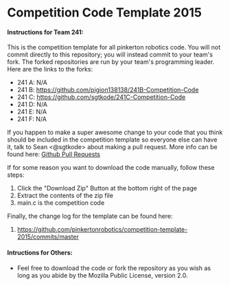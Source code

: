 # Competition Code Template 2015

#### Instructions for Team 241:

This is the competition template for all pinkerton robotics code. You will not commit directly to this repository; you will instead commit to your team's fork. The forked repositories are run by your team's programming leader. Here are the links to the forks:

- 241 A: N/A
- 241 B: https://github.com/pigion138138/241B-Competition-Code
- 241 C: https://github.com/sgtkode/241C-Competition-Code
- 241 D: N/A
- 241 E: N/A
- 241 F: N/A

If you happen to make a super awesome change to your code that you think should be included in the competition template so everyone else can have it, talk to Sean <@sgtkode> about making a pull request. More info can be found here: [Github Pull Requests](https://help.github.com/articles/using-pull-requests/)

If for some reason you want to download the code manually, follow these steps:
  1. Click the "Download Zip" Button at the bottom right of the page
  2. Extract the contents of the zip file
  3. main.c is the competition code

Finally, the change log for the template can be found here:
  1. https://github.com/pinkertonrobotics/competition-template-2015/commits/master


#### Intructions for Others:
  * Feel free to download the code or fork the repository as you wish as long as you abide by the Mozilla Public License, version 2.0.
